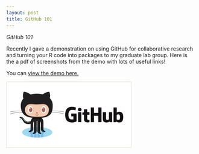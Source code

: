 ```yaml
---
layout: post
title: GitHub 101
---
```


*GitHub 101*

Recently I gave a demonstration on using GitHub for collaborative research and turning your R code into packages to my graduate lab group. Here is the a pdf of screenshots from the demo with lots of useful links!

You can [view the demo here.]({{akamoske.github.io}}/images/Kamoske_GitHub_Presentation_20181126.pdf)

![Aaron Kamoske](images/GitHub_Image.jpg)

